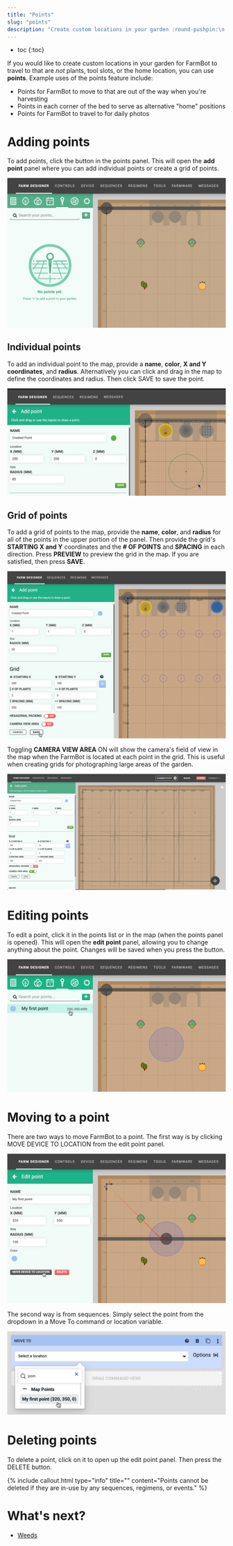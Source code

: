 ```yaml
---
title: "Points"
slug: "points"
description: "Create custom locations in your garden :round-pushpin:\n[Open this panel in the app](https://my.farm.bot/app/designer/points)"
---
```


* toc
{:toc}

If you would like to create custom locations in your garden for FarmBot to travel to that are _not_ plants, tool slots, or the home location, you can use **points**. Example uses of the points feature include:

* Points for FarmBot to move to that are out of the way when you're harvesting
* Points in each corner of the bed to serve as alternative "home" positions
* Points for FarmBot to travel to for daily photos

# Adding points
To add points, click the <span class="fb-button fb-teal"><i class='fa fa-plus'></i></span> button in the points panel. This will open the **add point** panel where you can add individual points or create a grid of points.

![Screen Shot 2019-11-30 at 5.00.05 PM.png](_images/Screen_Shot_2019-11-30_at_5.00.05_PM.png)

## Individual points
To add an individual point to the map, provide a **name**, **color**, **X and Y coordinates**, and **radius**. Alternatively you can click and drag in the map to define the coordinates and radius. Then click <span class="fb-button fb-green">SAVE</span> to save the point.

![Screen Shot 2020-07-08 at 10.19.20 PM.png](_images/Screen_Shot_2020-07-08_at_10.19.20_PM.png)

## Grid of points
To add a grid of points to the map, provide the **name**, **color**, and **radius** for all of the points in the upper portion of the panel. Then provide the grid's **STARTING X and Y** coordinates and the **# OF POINTS** and **SPACING** in each direction. Press **PREVIEW** to preview the grid in the map. If you are satisfied, then press **SAVE**.

![Screen Shot 2020-07-08 at 10.23.06 PM.png](_images/Screen_Shot_2020-07-08_at_10.23.06_PM.png)

Toggling **CAMERA VIEW AREA** <span class="fb-peripheral-on">ON</span> will show the camera's field of view in the map when the FarmBot is located at each point in the grid. This is useful when creating grids for photographing large areas of the garden.

![Screen Shot 2020-07-08 at 12.58.39 PM.png](_images/Screen_Shot_2020-07-08_at_12.58.39_PM.png)

# Editing points
To edit a point, click it in the points list or in the map (when the points panel is opened). This will open the **edit point** panel, allowing you to change anything about the point. Changes will be saved when you press the <i class='fa fa-arrow-left'></i> button.

![Screen Shot 2019-11-30 at 5.01.21 PM.png](_images/Screen_Shot_2019-11-30_at_5.01.21_PM.png)

# Moving to a point
There are two ways to move FarmBot to a point. The first way is by clicking <span class="fb-button fb-gray">MOVE DEVICE TO LOCATION</span> from the edit point panel.

![Screen Shot 2019-11-30 at 6.16.55 PM.png](_images/Screen_Shot_2019-11-30_at_6.16.55_PM.png)

The second way is from sequences. Simply select the point from the dropdown in a <span class="fb-step fb-move-absolute">Move To</span> command or location variable.

![Screen Shot 2019-11-30 at 6.17.04 PM.png](_images/Screen_Shot_2019-11-30_at_6.17.04_PM.png)

# Deleting points
To delete a point, click on it to open up the edit point panel. Then press the <span class="fb-button fb-red">DELETE</span> button.

{%
include callout.html
type="info"
title=""
content="Points cannot be deleted if they are in-use by any sequences, regimens, or events."
%}


# What's next?

 * [Weeds](../The-FarmBot-Web-App/weeds.md)
